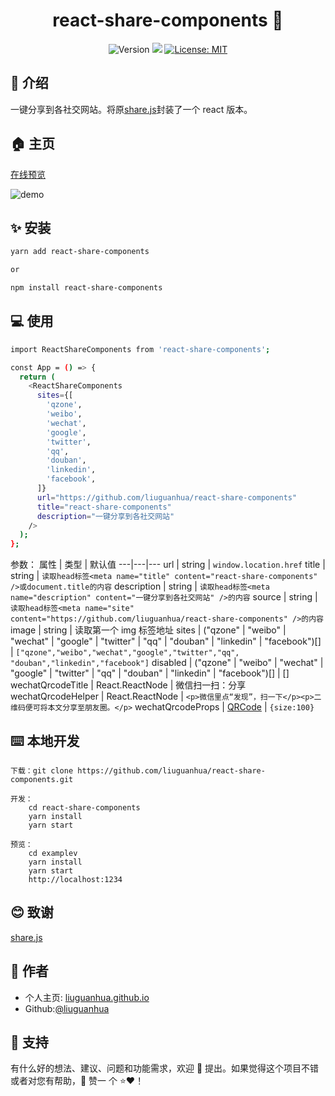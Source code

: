 <h1 align="center">react-share-components 👏</h1>
<p align="center">
  <img alt="Version" src="https://img.shields.io/badge/version-0.1.0-blue.svg?cacheSeconds=2592000" />
  <img src="https://img.shields.io/badge/node-%3E%3D10-blue.svg" />
  <a href="#" target="_blank">
    <img alt="License: MIT" src="https://img.shields.io/badge/License-MIT-yellow.svg" />
  </a>
</p>

## 📖 介绍

一键分享到各社交网站。将原[share.js](https://github.com/overtrue/share.js)封装了一个 react 版本。

## 🏠 主页

[在线预览](https://liuguanhua.github.io/react-share-components/)

![demo](https://s1.ax1x.com/2020/06/27/Nc1Cbq.png)

## ✨ 安装

```sh
yarn add react-share-components

or

npm install react-share-components
```

## 💻 使用

```sh
import ReactShareComponents from 'react-share-components';

const App = () => {
  return (
    <ReactShareComponents
      sites={[
        'qzone',
        'weibo',
        'wechat',
        'google',
        'twitter',
        'qq',
        'douban',
        'linkedin',
        'facebook',
      ]}
      url="https://github.com/liuguanhua/react-share-components"
      title="react-share-components"
      description="一键分享到各社交网站"
    />
  );
};

```

参数：
属性 | 类型 | 默认值
---|---|---
url | string | `window.location.href`
title | string | `读取head标签<meta name="title" content="react-share-components" />或document.title的内容`
description | string | `读取head标签<meta name="description" content="一键分享到各社交网站" />的内容`
source | string | `读取head标签<meta name="site" content="https://github.com/liuguanhua/react-share-components" />的内容`
image | string | 读取第一个 img 标签地址
sites | ("qzone" &#124; "weibo" &#124; "wechat" &#124; "google" &#124; "twitter" &#124; "qq" &#124; "douban" &#124; "linkedin" &#124; "facebook")[] | `["qzone","weibo","wechat","google","twitter","qq", "douban","linkedin","facebook"]`
disabled | ("qzone" &#124; "weibo" &#124; "wechat" &#124; "google" &#124; "twitter" &#124; "qq" &#124; "douban" &#124; "linkedin" &#124; "facebook")[] | []
wechatQrcodeTitle | React.ReactNode | 微信扫一扫：分享
wechatQrcodeHelper | React.ReactNode | `<p>微信里点“发现”，扫一下</p><p>二维码便可将本文分享至朋友圈。</p>`
wechatQrcodeProps | [QRCode](https://github.com/zpao/qrcode.react#available-props) | `{size:100}`

## ⌨️ 本地开发

```
下载：git clone https://github.com/liuguanhua/react-share-components.git

开发：
    cd react-share-components
    yarn install
    yarn start

预览：
    cd examplev
    yarn install
    yarn start
    http://localhost:1234
```

## 😊 致谢

[share.js](https://github.com/overtrue/share.js)

## 👤 作者

- 个人主页: [liuguanhua.github.io](https://liuguanhua.github.io)
- Github:[@liuguanhua](https://github.com/liguanhua)

## 🤝 支持

有什么好的想法、建议、问题和功能需求，欢迎 👋 提出。如果觉得这个项目不错或者对您有帮助，👏 赞一 个 ⭐️❤️！
